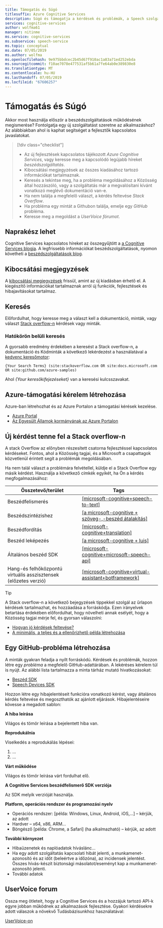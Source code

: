```yaml
---
title: Támogatás és Súgó
titlesuffix: Azure Cognitive Services
description: Súgó és támogatja a kérdések és problémák, a Speech szolgáltatással együttműködő alkalmazásokat létrehozásakor
services: cognitive-services
author: wolfma61
manager: nitinme
ms.service: cognitive-services
ms.subservice: speech-service
ms.topic: conceptual
ms.date: 07/05/2019
ms.author: wolfma
ms.openlocfilehash: 9e975bbdcec2b45d67f910ac1a83a71ed252ebda
ms.sourcegitcommit: f10ae7078e477531af5b61a7fe64ab0e389830e8
ms.translationtype: MT
ms.contentlocale: hu-HU
ms.lasthandoff: 07/05/2019
ms.locfileid: "67606257"
---
```

# <a name="support-and-help-options"></a>Támogatás és Súgó

Akkor most használja először a beszédszolgáltatások működésének megismerése? Fontolgatja egy új szolgáltatást szeretne az alkalmazáshoz? Az alábbiakban ahol is kaphat segítséget a fejlesztők kapcsolatos javaslatokat.

> [!div class="checklist"]
> * Az új fejlesztések kapcsolatos tájékozott *Azure Cognitive Services*, vagy keresse meg a kapcsolódó legújabb híreket *beszédszolgáltatás*.
> * Kibocsátási megjegyzések az összes kiadásához tartozó információkat tartalmaznak.
> * Keresés a tekintse meg, ha a probléma megoldásához a Közösség által hozzászóló, vagy a szolgáltatás már a megvalósítani kívánt vonatkozó meglévő dokumentáció van-e.
> * Ha nem találja a megfelelő választ, a kérdés feltevése *Stack Overflow*.
> * Ha probléma egy mintát a Githubon találja, emelje egy *GitHub* probléma.
> * Keresse meg a megoldást a *UserVoice fórumot*.

## <a name="stay-informed"></a>Naprakész lehet

Cognitive Services kapcsolatos híreket az összegyűjtött a [a Cognitive Services blogja](https://azure.microsoft.com/blog/topics/cognitive-services/). A legfrissebb információkat beszédszolgáltatások, nyomon követheti a [beszédszolgáltatások blog](https://azure.microsoft.com/blog/tag/speech-service/).

## <a name="release-notes"></a>Kibocsátási megjegyzések

A [kibocsátási megjegyzések](https://aka.ms/csspeech/whatsnew) frissül, amint az új kiadásban érhető el. A kiegészítő információkat tartalmaznak arról új funkciók, fejlesztések és hibajavításokat tartalmaz.

## <a name="search"></a>Keresés

Előfordulhat, hogy keresse meg a választ kell a dokumentáció, minták, vagy választ [Stack overflow-n](https://www.stackoverflow.com) kérdések vagy minták.

### <a name="scoped-search"></a>Hatókörön belüli keresés

A gyorsabb eredmény érdekében a keresést a Stack overflow-n, a dokumentáció és Kódminták a következő lekérdezést a használatával a [kedvenc keresőmotor](https://bing.com):

```
{Your Search Terms} (site:stackoverflow.com OR site:docs.microsoft.com OR site:github.com/azure-samples)
```

Ahol *{Your keresőkifejezéseket}* van a keresési kulcsszavakat.

## <a name="create-an-azure-support-request"></a>Azure-támogatási kérelem létrehozása

Azure-ban létrehozhat és az Azure Portalon a támogatási kérések kezelése.

* [Azure Portal](https://ms.portal.azure.com/#blade/Microsoft_Azure_Support/HelpAndSupportBlade/overview)
* [Az Egyesült Államok kormányának az Azure Portalon](https://portal.azure.us)

## <a name="post-a-question-to-stack-overflow"></a>Új kérdést tenne fel a Stack overflow-n

A stack Overflow az előnyben részesített csatorna fejlesztéssel kapcsolatos kérdéseket. Fontos, ahol a Közösség tagjai, és a Microsoft a csapattagok közvetlenül érintett segít a problémák megoldásában.

Ha nem talál választ a problémára felvétellel, küldje el a Stack Overflow egy másik kérdést. Használja a következő címkék egyikét, ha Ön a kérdés megfogalmazásához:

|Összetevő/terület  |Tags  |
|---------|---------|
|Beszédfelismerés |[[microsoft-cognitive+speech-to-text]](https://stackoverflow.com/questions/tagged/microsoft-cognitive+speech-to-text)|
|Beszédszintézishez |[[a microsoft-cognitive + szöveg-,-beszéd átalakítás]](https://stackoverflow.com/questions/tagged/microsoft-cognitive+text-to-speech)|
|Beszédfordítás |[[microsoft-cognitive+translation]](https://stackoverflow.com/questions/tagged/microsoft-cognitive+translation)|
|Beszéd leképezés |[[a microsoft-cognitive + luis]](https://stackoverflow.com/questions/tagged/microsoft-cognitive+luis)|
|Általános beszéd SDK |[[microsoft-cognitive+microsoft-speech-api]](https://stackoverflow.com/questions/tagged/microsoft-cognitive+microsoft-speech-api)|
| Hang-és felhőközpontú virtuális asszisztensek (előzetes verzió) | [[microsoft-cognitive+virtual-assistant+botframework]](https://stackoverflow.com/questions/tagged/microsoft-cognitive+virtual-assistant+botframework) |

> [!TIP]
> A Stack overflow-n a következő bejegyzések tippekkel szolgál az űrlapon kérdések tartalmazhat, és hozzáadása a forráskódja. Ezen irányelvek betartása érdekében előfordulhat, hogy növelheti annak esélyét, hogy a Közösség tagjai mérje fel, és gyorsan válaszolni:  
> * [Hogyan jó kérdések feltevése?](https://stackoverflow.com/help/how-to-ask)
> * [A minimális, a teljes és a ellenőrizhető példa létrehozása](https://stackoverflow.com/help/mcve)

## <a name="create-a-github-issue"></a>Egy GitHub-probléma létrehozása

A minták gyakran feladja a nyílt forráskódú. Kérdések és problémák, hozzon létre egy *probléma* a megfelelő GitHub-adattárában. A lekéréses kérelem túl is nyújt. Az alábbi lista tartalmazza a minta tárház mutató hivatkozásokat:

* [Beszéd SDK](https://github.com/Azure-Samples/cognitive-services-speech-sdk/issues)
* [Speech Devices SDK](https://github.com/Azure-Samples/Cognitive-Services-Speech-Devices-SDK/issues)

Hozzon létre egy hibajelentéseit funkcióra vonatkozó kérést, vagy általános kérdés feltevése és megoszthatók az ajánlott eljárások. Hibajelentéseire kövesse a megadott sablon:

**A hiba leírása**

Világos és tömör leírása a bejelentett hiba van.

**Reprodukálnia**

Viselkedés a reprodukálás lépései:
1. ...
2. ...

**Várt működése**

Világos és tömör leírása várt fordulhat elő.

**A Cognitive Services beszédfelismerő SDK verziója**

Az SDK melyik verzióját használja.

**Platform, operációs rendszer és programozási nyelv**

 - Operációs rendszer: [példa: Windows, Linux, Android, iOS,...] – kérjük, az adott
 - Hardver – x64, x86, ARM...
 - Böngésző [példa: Chrome, a Safari] (ha alkalmazható) – kérjük, az adott

**További környezet**

 - Hibaüzenetek és naplóadatok híváslánc...
 - Ha egy adott szolgáltatás kapcsolati hibát jelenti, a munkamenet-azonosító és az időt (beleértve a időzóna), az incidensek jelentést. Összes hívás-készít biztonsági másolatot/eseményt kap a munkamenet-azonosító jelenti.
 - További adatok


## <a name="uservoice-forum"></a>UserVoice forum

Ossza meg ötleteit, hogy a Cognitive Services és a hozzájuk tartozó API-k egyre jobban működnek az alkalmazások fejlesztése. Gyakori kérdésekre adott válaszok a növekvő Tudásbázisunkhoz használatával:

[UserVoice-on](https://cognitive.uservoice.com/)
